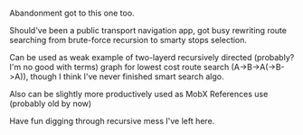 Abandonment got to this one too.

Should've been a public transport navigation app, got busy rewriting route searching from brute-force recursion to smarty stops selection.

Can be used as weak example of two-layerd recursively directed (probably? I'm no good with terms) graph for lowest cost route search (A->B->A(->B->A)), though I think I've never finished smart search algo.

Also can be slightly more productively used as MobX References use (probably old by now)

Have fun digging through recursive mess I've left here.
